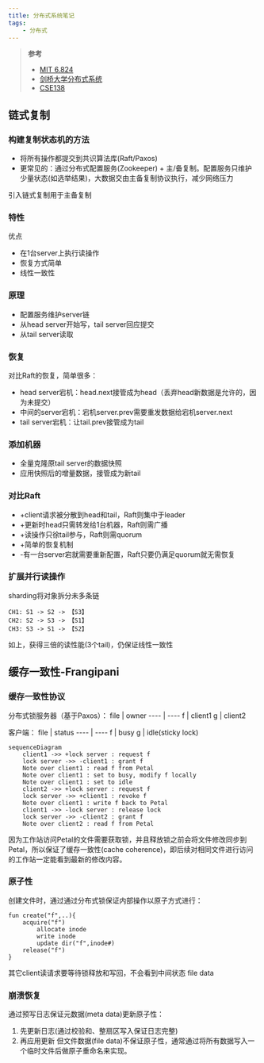 ```yaml
---
title: 分布式系统笔记
tags: 
    - 分布式
---
```


> **参考**
>
> - [MIT 6.824](https://pdos.csail.mit.edu/6.824/schedule.html)
> - [剑桥大学分布式系统](https://www.cl.cam.ac.uk/teaching/2122/ConcDisSys/)
> - [CSE138](https://decomposition.al/CSE138-2021-03/schedule.html)



## 链式复制

### 构建复制状态机的方法
- 将所有操作都提交到共识算法库(Raft/Paxos)
- 更常见的：通过分布式配置服务(Zookeeper) + 主/备复制。配置服务只维护少量状态(如选举结果)，大数据交由主备复制协议执行，减少网络压力

引入链式复制用于主备复制

### 特性
优点
- 在1台server上执行读操作
- 恢复方式简单
- 线性一致性

### 原理
- 配置服务维护server链
- 从head server开始写，tail server回应提交
- 从tail server读取

### 恢复
对比Raft的恢复，简单很多：
- head server宕机：head.next接管成为head（丢弃head新数据是允许的，因为未提交）
- 中间的server宕机：宕机server.prev需要重发数据给宕机server.next
- tail server宕机：让tail.prev接管成为tail

### 添加机器
- 全量克隆原tail server的数据快照
- 应用快照后的增量数据，接管成为新tail

### 对比Raft
- +client请求被分散到head和tail，Raft则集中于leader
- +更新时head只需转发给1台机器，Raft则需广播
- +读操作只徐tail参与，Raft则需quorum
- +简单的恢复机制
- -有一台server宕就需要重新配置，Raft只要仍满足quorum就无需恢复

### 扩展并行读操作
sharding将对象拆分未多条链
```
CH1: S1 -> S2 -> 【S3】
CH2: S2 -> S3 -> 【S1】
CH3: S3 -> S1 -> 【S2】
```
如上，获得三倍的读性能(3个tail)，仍保证线性一致性



## 缓存一致性-Frangipani

### 缓存一致性协议
分布式锁服务器（基于Paxos）：
file    | owner
----    | ----
f       | client1
g       | client2

客户端：
file    | status
----    | ----
f       | busy
g       | idle(sticky lock)


```mermaid
sequenceDiagram
	client1 ->> +lock server : request f
	lock server ->> -client1 : grant f
	Note over client1 : read f from Petal
	Note over client1 : set to busy, modify f locally
	Note over client1 : set to idle
	client2 ->> +lock server : request f
	lock server ->> +client1 : revoke f
	Note over client1 : write f back to Petal
	client1 ->> -lock server : release lock
	lock server ->> -client2 : grant f
	Note over client2 : read f from Petal
```

因为工作站访问Petal的文件需要获取锁，并且释放锁之前会将文件修改同步到Petal，所以保证了缓存一致性(cache coherence)，即后续对相同文件进行访问的工作站一定能看到最新的修改内容。

### 原子性
创建文件时，通过通过分布式锁保证内部操作以原子方式进行：
```
fun create("f",..){
	acquire("f")
		allocate inode
		write inode
		update dir("f",inode#)	
	release("f")
}
```
其它client读请求要等待锁释放和写回，不会看到中间状态
file data
### 崩溃恢复
通过预写日志保证元数据(meta data)更新原子性：
1. 先更新日志(通过校验和、整扇区写入保证日志完整)
2. 再应用更新
但文件数据(file data)不保证原子性，通常通过将所有数据写入一个临时文件后做原子重命名来实现。

